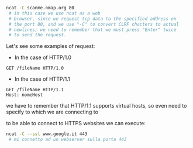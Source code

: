 
```sh
ncat -C scanme.nmap.org 80
 # in this case we use ncat as a web
 # browser, since we request tcp data to the specified address on
 # the port 80, and we use "-C" to convert CLRF chacters to actual
 # newlines; we need to remember that we must press "Enter" twice
 # to send the request.
```

Let's see some examples of request:

* In the case of HTTP/1.0
```http
GET /fileName HTTP/1.0
```
* In the case of HTTP/1.1
```http
GET /fileName HTTP/1.1
Host: nomeHost
```
we have to remember that HTTP/1.1 supports virtual hosts, so
even need to specify to which we are connecting to

to be able to connect to HTTPS websites we can execute:

```sh
ncat -C --ssl www.google.it 443
 # mi connetto ad un webserver sulla porta 443
```

